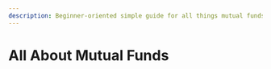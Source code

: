 ```yaml
---
description: Beginner-oriented simple guide for all things mutual funds
---
```


# All About Mutual Funds

